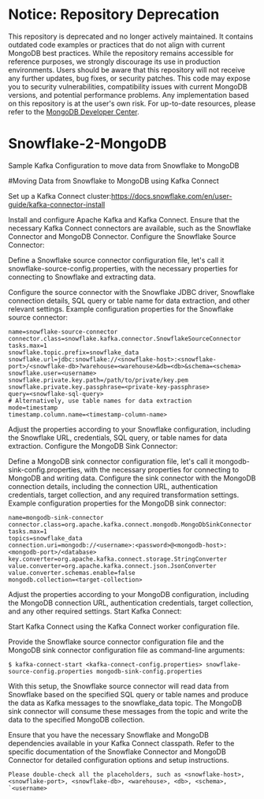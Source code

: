 # Notice: Repository Deprecation
This repository is deprecated and no longer actively maintained. It contains outdated code examples or practices that do not align with current MongoDB best practices. While the repository remains accessible for reference purposes, we strongly discourage its use in production environments.
Users should be aware that this repository will not receive any further updates, bug fixes, or security patches. This code may expose you to security vulnerabilities, compatibility issues with current MongoDB versions, and potential performance problems. Any implementation based on this repository is at the user's own risk.
For up-to-date resources, please refer to the [MongoDB Developer Center](https://mongodb.com/developer).


# Snowflake-2-MongoDB
Sample Kafka Configuration to move data from Snowflake to MongoDB 

#Moving Data from Snowflake to MongoDB using Kafka Connect

Set up a Kafka Connect cluster:https://docs.snowflake.com/en/user-guide/kafka-connector-install

Install and configure Apache Kafka and Kafka Connect.
Ensure that the necessary Kafka Connect connectors are available, such as the Snowflake Connector and MongoDB Connector.
Configure the Snowflake Source Connector:

Define a Snowflake source connector configuration file, let's call it snowflake-source-config.properties, with the necessary properties for connecting to Snowflake and extracting data.

Configure the source connector with the Snowflake JDBC driver, Snowflake connection details, SQL query or table name for data extraction, and other relevant settings.
Example configuration properties for the Snowflake source connector:
```
name=snowflake-source-connector
connector.class=snowflake.kafka.connector.SnowflakeSourceConnector
tasks.max=1
snowflake.topic.prefix=snowflake_data
snowflake.url=jdbc:snowflake://<snowflake-host>:<snowflake-port>/<snowflake-db>?warehouse=<warehouse>&db=<db>&schema=<schema>
snowflake.user=<username>
snowflake.private.key.path=/path/to/private/key.pem
snowflake.private.key.passphrase=<private-key-passphrase>
query=<snowflake-sql-query>
# Alternatively, use table names for data extraction
mode=timestamp
timestamp.column.name=<timestamp-column-name>
```
Adjust the properties according to your Snowflake configuration, including the Snowflake URL, credentials, SQL query, or table names for data extraction.
Configure the MongoDB Sink Connector:

Define a MongoDB sink connector configuration file, let's call it mongodb-sink-config.properties, with the necessary properties for connecting to MongoDB and writing data.
Configure the sink connector with the MongoDB connection details, including the connection URL, authentication credentials, target collection, and any required transformation settings.
Example configuration properties for the MongoDB sink connector:
```
name=mongodb-sink-connector
connector.class=org.apache.kafka.connect.mongodb.MongoDbSinkConnector
tasks.max=1
topics=snowflake_data
connection.uri=mongodb://<username>:<password>@<mongodb-host>:<mongodb-port>/<database>
key.converter=org.apache.kafka.connect.storage.StringConverter
value.converter=org.apache.kafka.connect.json.JsonConverter
value.converter.schemas.enable=false
mongodb.collection=<target-collection>
```
Adjust the properties according to your MongoDB configuration, including the MongoDB connection URL, authentication credentials, target collection, and any other required settings.
Start Kafka Connect:

Start Kafka Connect using the Kafka Connect worker configuration file.

Provide the Snowflake source connector configuration file and the MongoDB sink connector configuration file as command-line arguments:
```
$ kafka-connect-start <kafka-connect-config.properties> snowflake-source-config.properties mongodb-sink-config.properties
```
With this setup, the Snowflake source connector will read data from Snowflake based on the specified SQL query or table names and produce the data as Kafka messages to the snowflake_data topic. The MongoDB sink connector will consume these messages from the topic and write the data to the specified MongoDB collection.

Ensure that you have the necessary Snowflake and MongoDB dependencies available in your Kafka Connect classpath. Refer to the specific documentation of the Snowflake Connector and MongoDB Connector for detailed configuration options and setup instructions.
```
Please double-check all the placeholders, such as <snowflake-host>, <snowflake-port>, <snowflake-db>, <warehouse>, <db>, <schema>, `<username>
```
